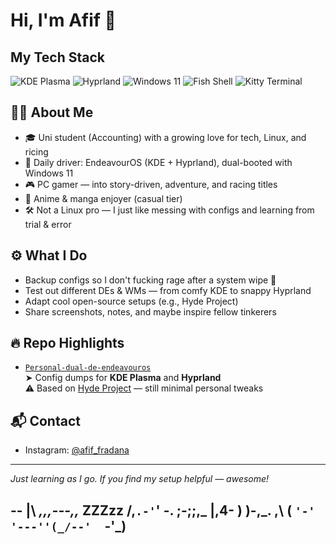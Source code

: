 # Hi, I'm Afif 👋

## My Tech Stack
![KDE Plasma](https://img.shields.io/badge/Desktop-KDE_Plasma-0078D4?style=for-the-badge&logo=kde&logoColor=white)
![Hyprland](https://img.shields.io/badge/WM-Hyprland-282C34?style=for-the-badge&logo=Hyprland&logoColor=white)
![Windows 11](https://img.shields.io/badge/OS-Windows_11-0078D4?style=for-the-badge&logo=windows&logoColor=white)
![Fish Shell](https://img.shields.io/badge/Shell-Fish-0078D4?style=for-the-badge&logo=fish&logoColor=white)
![Kitty Terminal](https://img.shields.io/badge/Terminal-Kitty-1A1A1A?style=for-the-badge&logo=kitty&logoColor=white)

## 👨‍💻 About Me

- 🎓 Uni student (Accounting) with a growing love for tech, Linux, and ricing
- 🐧 Daily driver: EndeavourOS (KDE + Hyprland), dual-booted with Windows 11
- 🎮 PC gamer — into story-driven, adventure, and racing titles
- 🌸 Anime & manga enjoyer (casual tier)
- 🛠️ Not a Linux pro — I just like messing with configs and learning from trial & error

## ⚙️ What I Do

- Backup configs so I don't fucking rage after a system wipe 🧼
- Test out different DEs & WMs — from comfy KDE to snappy Hyprland
- Adapt cool open-source setups (e.g., Hyde Project)
- Share screenshots, notes, and maybe inspire fellow tinkerers

## 🔥 Repo Highlights

- [`Personal-dual-de-endeavouros`](https://github.com/afif25fradana/Personal-dual-de-endeavouros)  
  ➤ Config dumps for **KDE Plasma** and **Hyprland**  
  ⚠️ Based on [Hyde Project](https://github.com/Hyde-project/hyde) — still minimal personal tweaks

## 📬 Contact

- Instagram: [@afif_fradana](https://www.instagram.com/afif_fradana/)

---

_Just learning as I go. If you find my setup helpful — awesome!_

--
      |\      _,,,---,,_
ZZZzz /,`.-'`'    -.  ;-;;,_
     |,4-  ) )-,_. ,\ (  `'-'
    '---''(_/--'  `-'\_)  
--
